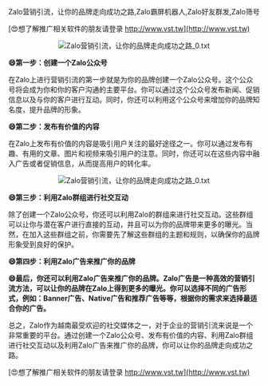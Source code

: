 Zalo营销引流，让你的品牌走向成功之路,Zalo霸屏机器人,Zalo好友群发,Zalo筛号

[😍想了解推广相关软件的朋友请登录 http://www.vst.tw](http://www.vst.tw)

 <center><img src="https://vst.tw/MP4/tuiguang/png/8.png" alt="Zalo营销引流，让你的品牌走向成功之路_0.txt"></center>

**😄第一步：创建一个Zalo公众号**

在Zalo上进行营销引流的第一步就是为你的品牌创建一个Zalo公众号。这个公众号将会成为你和你的客户沟通的主要平台。你可以通过这个公众号发布新闻、促销信息以及与你的客户进行互动。同时，你还可以利用这个公众号来增加你的品牌知名度，提升品牌的形象。

**😄第二步：发布有价值的内容**

在Zalo上发布有价值的内容是吸引用户关注的最好途径之一。你可以通过发布有趣、有用的文章、图片和视频来吸引用户的注意。同时，你还可以在这些内容中融入广告或者促销信息，从而提高用户的转化率。

 <center><img src="https://vst.tw/MP4/tuiguang/png/2.png" alt="Zalo营销引流，让你的品牌走向成功之路_0.txt"></center>

**😄第三步：利用Zalo群组进行社交互动**

除了创建一个Zalo公众号，你还可以利用Zalo的群组来进行社交互动。这些群组可以让你与潜在客户进行直接的互动，并且可以为你的品牌带来更多的曝光。当然，在加入这些群组之前，你需要先了解这些群组的主题和规则，以确保你的品牌形象受到良好的保护。

**😄第四步：利用Zalo广告来推广你的品牌**

**😄最后，你还可以利用Zalo广告来推广你的品牌。Zalo广告是一种高效的营销引流方法，可以让你的品牌在Zalo上得到更多的曝光。你可以选择不同的广告形式，例如：Banner广告、Native广告和推荐广告等等，根据你的需求来选择最适合你的广告。**

总之，Zalo作为越南最受欢迎的社交媒体之一，对于企业的营销引流来说是一个非常重要的平台。通过创建一个Zalo公众号、发布有价值的内容、利用Zalo群组进行社交互动以及利用Zalo广告来推广你的品牌，你可以让你的品牌走向成功之路。

[😍想了解推广相关软件的朋友请登录 http://www.vst.tw](http://www.vst.tw)




